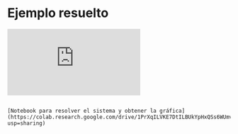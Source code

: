 # Ejemplo resuelto

<div class="iframe-container-out">
	<div class="iframe-container-in">
		<iframe src="https://www.youtube.com/embed/k7n615XwQyQ" title="YouTube video player" frameborder="0" allow="accelerometer; autoplay; clipboard-write; encrypted-media; gyroscope; picture-in-picture" allowfullscreen></iframe>
	</div>
</div>

```{admonition} Nota

[Notebook para resolver el sistema y obtener la gráfica](https://colab.research.google.com/drive/1PrXqILVKE7DtILBUkYpHxQSs6WUmvbHy?usp=sharing)
```
